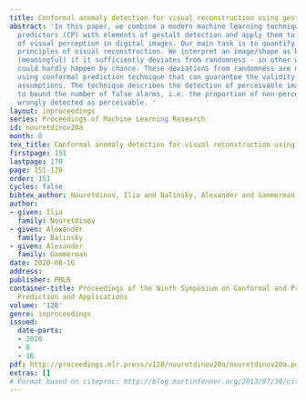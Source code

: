 ```yaml
---
title: Conformal anomaly detection for visual reconstruction using gestalt principles
abstract: 'In this paper, we combine a modern machine learning technique called conformal
  predictors (CP) with elements of gestalt detection and apply them to the problem
  of visual perception in digital images. Our main task is to quantify several gestalt
  principles of visual reconstruction. We interpret an image/shape as being perceivable
  (meaningful) if it sufficiently deviates from randomness - in other words, the image
  could hardly happen by chance. These deviations from randomness are measured by
  using conformal prediction technique that can guarantee the validity under certain
  assumptions. The technique describes the detection of perceivable images that allows
  to bound the number of false alarms, i.e. the proportion of non-perceivable images
  wrongly detected as perceivable. '
layout: inproceedings
series: Proceedings of Machine Learning Research
id: nouretdinov20a
month: 0
tex_title: Conformal anomaly detection for visual reconstruction using gestalt principles
firstpage: 151
lastpage: 170
page: 151-170
order: 151
cycles: false
bibtex_author: Nouretdinov, Ilia and Balinsky, Alexander and Gammerman, Alexander
author:
- given: Ilia
  family: Nouretdinov
- given: Alexander
  family: Balinsky
- given: Alexander
  family: Gammerman
date: 2020-08-16
address: 
publisher: PMLR
container-title: Proceedings of the Ninth Symposium on Conformal and Probabilistic
  Prediction and Applications
volume: '128'
genre: inproceedings
issued:
  date-parts:
  - 2020
  - 8
  - 16
pdf: http://proceedings.mlr.press/v128/nouretdinov20a/nouretdinov20a.pdf
extras: []
# Format based on citeproc: http://blog.martinfenner.org/2013/07/30/citeproc-yaml-for-bibliographies/
---
```

